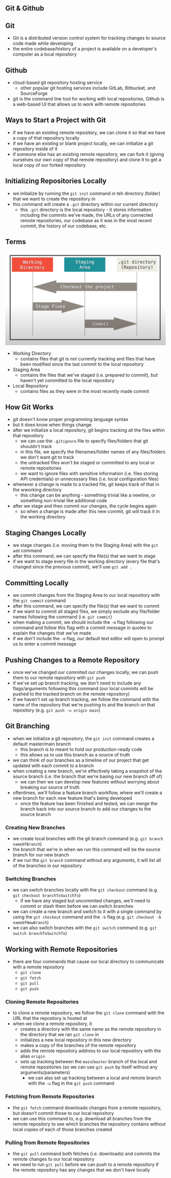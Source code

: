 ## Git & Github

## Git

- Git is a distributed version control system for tracking changes to source code made while developing
- the entire codebase/history of a project is available on a developer's computer as a local repository

## Github

- cloud-based git repository hosting service
    - other popular git hosting services include GitLab, Bitbucket, and SourceForge
- git is the command line tool for working with local repositories, Github is a web-based UI that allows us to work with remote repositories

## Ways to Start a Project with Git

- if we have an existing remote repository, we can clone it so that we have a copy of that repository locally
- if we have an existing or blank project locally, we can initialize a git repository inside of it
- if someone else has an existing remote repository, we can fork it (giving ourselves our own copy of that remote repository) and clone it to get a local copy of our forked repository

## Initializing Repositories Locally

- we initialize by running the `git init` command in teh directory (folder) that we want to create the repository in
- this command will create a `.git` directory within our current directory
    - this `.git` directory is the local repository - it stores information including the commits we've made, the URLs of any connected remote repositories, our codebase as it was in the most recent commit, the history of our codebase, etc.

## Terms

<p align="center"><img src="./git_workflow.png"></p>

- Working Directory
    - contains files that git is not currently tracking and files that have been modified since the last commit to the local repository
- Staging Area
    - contains the files that we've staged (i.e. prepared to commit), but haven't yet committed to the local repository
- Local Repository
    - contains files as they were in the most recently made commit

## How Git Works

- git doesn't know proper programming language syntax
- but it does know when things change
- after we initialize a local repository, git begins tracking all the files within that repository
    - we can use the `.gitignore` file to specify files/folders that git shouldn't track 
    - in this file, we specify the filenames/folder names of any files/folders we don't want git to track
    - the untracked files won't be staged or committed to any local or remote repositories
    - we want to ignore files with sensitive information (i.e. files storing API credentials) or unnecessary files (i.e. local configuration files)
- whenever a change is made to a tracked file, git keeps track of that in the wworking directory
    - this change can be anything - something trivial like a newline, or something non-trivial like additional code
- after we stage and then commit our changes, the cycle begins again
    - so when a change is made after this new commit, git will track it in the working directory

## Staging Changes Locally

- we stage changes (i.e. moving them to the Staging Area) with the `git add` command
- after this command, we can specify the file(s) that we want to stage
- if we want to stage every file in the working directory (every file that's changed since the previous commit), we'll use `git add .`

## Committing Locally

- we commit changes from the Staging Area to our local repository with the `git commit` command
- after this command, we can specify the file(s) that we want to commit
- if we want to commit all staged files, we simply exclude any file/folder names following the command (i.e. `git commit`)
- when making a commit, we should include the `-m` flag following our command and follow this flag with a commit message in quotes to explain the changes that we've made
- if we don't include the `-m` flag, our default text editor will open to prompt us to enter a commit message

## Pushing Changes to a Remote Repository

- once we've changed our commited our changes locally, we can push them to our remote repository with `git push`
- if we've set up branch tracking, we don't need to include any flags/arguments following this command (our local commits will be pushed to the tracked branch on the remote repository)
- if we haven't set up branch tracking, we follow the command with the name of the repository that we're pushing to and the branch on that repository (e.g. `git push -u origin main`)

## Git Branching

- when we initialize a git repository, the `git init` command creates a default master/main branch
    - this branch is to meant to hold our production-ready code
    - this allows us to use this branch as a source of truth
- we can think of our branches as a timeline of our project that get updated with each commit to a branch
- when creating a new branch, we're effectively taking a snapshot of the source branch (i.e. the branch that we're basing our new branch off of)
    - we can then we can develop new features without worrying about breaking our source of truth
- oftentimes, we'll follow a feature branch workflow, where we'll create a new branch for each new feature that's being developed
    - once the feature has been finished and tested, we can merge the branch back into our source branch to add our changes to the source branch

### Creating New Branches

- we create local branches with the git branch command (e.g. `git branch nameOfBranch`)
- the branch that we're in when we run this command will be the source branch for our new branch
- if we run the `git branch` command without any arguments, it will list all of the branches in our repository

### Switching Branches

- we can switch branches locally with the `git checkout` command (e.g. `git checkout branchToSwitchTo`)
    - if we have any staged but uncommited changes, we'll need to commit or stash them before we can switch branches
- we can create a new branch and switch to it with a single command by using the `git checkout` command and the `-b` flag (e.g. `git checkout -b nameOfNewBranch`)
- we can also switch branches with the `git switch` command (e.g. `git switch branchToSwitchTo`)

## Working with Remote Repositories

- there are four commands that cause our local directory to communicate with a remote repository
    - `git clone`
    - `git fetch`
    - `git pull`
    - `git push`

### Cloning Remote Repositories

- to clone a remote repository, we follow the `git clone` command with the URL that the repository is hosted at
- when we clone a remote repository, it
    - creates a directory with the same name as the remote repository in the directory that we ran `git clone` in
    - initializes a new local repository in this new directory
    - makes a copy of the branches of the remote repository
    - adds the remote repository address to our local repository with the alias `origin`
    - sets up tracking between the `main`/`master` branch of the local and remote repositories (so we can use `git push` by itself without any arguments/parameters)
        - we can also set up tracking between a local and remote branch with the `-u` flag in the `git push` command

### Fetching from Remote Repositories

- the `git fetch` command downloads changes from a remote repository, but doesn't commit those to our local repository
- we can use this command to, e.g. download all branches from the remote repository to see which branches the repository contains without local copies of each of those branches created

### Pulling from Remote Repositories

- the `git pull` command both fetches (i.e. downloads) and commits the remote changes to our local repository
- we need to run `git pull` before we can push to a remote repository if the remote repository has any changes that we don't have locally